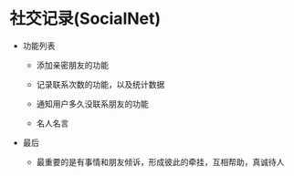 社交记录(SocialNet)
===========
* 功能列表

  - 添加亲密朋友的功能
  
  - 记录联系次数的功能，以及统计数据
  
  - 通知用户多久没联系朋友的功能
  
  - 名人名言

* 最后

  - 最重要的是有事情和朋友倾诉，形成彼此的牵挂，互相帮助，真诚待人
